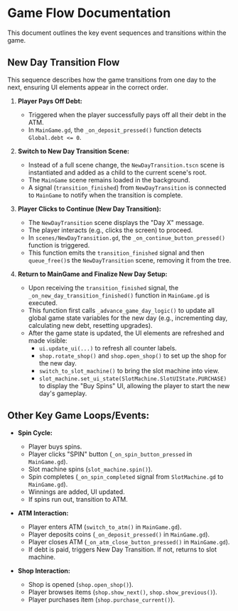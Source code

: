 # Game Flow Documentation

This document outlines the key event sequences and transitions within the game.

## New Day Transition Flow

This sequence describes how the game transitions from one day to the next, ensuring UI elements appear in the correct order.

1.  **Player Pays Off Debt:**
	*   Triggered when the player successfully pays off all their debt in the ATM.
	*   In `MainGame.gd`, the `_on_deposit_pressed()` function detects `Global.debt <= 0`.

2.  **Switch to New Day Transition Scene:**
	*   Instead of a full scene change, the `NewDayTransition.tscn` scene is instantiated and added as a child to the current scene's root.
	*   The `MainGame` scene remains loaded in the background.
	*   A signal (`transition_finished`) from `NewDayTransition` is connected to `MainGame` to notify when the transition is complete.

3.  **Player Clicks to Continue (New Day Transition):**
	*   The `NewDayTransition` scene displays the "Day X" message.
	*   The player interacts (e.g., clicks the screen) to proceed.
	*   In `scenes/NewDayTransition.gd`, the `_on_continue_button_pressed()` function is triggered.
	*   This function emits the `transition_finished` signal and then `queue_free()`s the `NewDayTransition` scene, removing it from the tree.

4.  **Return to MainGame and Finalize New Day Setup:**
	*   Upon receiving the `transition_finished` signal, the `_on_new_day_transition_finished()` function in `MainGame.gd` is executed.
	*   This function first calls `_advance_game_day_logic()` to update all global game state variables for the new day (e.g., incrementing day, calculating new debt, resetting upgrades).
	*   After the game state is updated, the UI elements are refreshed and made visible:
		*   `ui.update_ui(...)` to refresh all counter labels.
		*   `shop.rotate_shop()` and `shop.open_shop()` to set up the shop for the new day.
		*   `switch_to_slot_machine()` to bring the slot machine into view.
		*   `slot_machine.set_ui_state(SlotMachine.SlotUIState.PURCHASE)` to display the "Buy Spins" UI, allowing the player to start the new day's gameplay.

## Other Key Game Loops/Events:

*   **Spin Cycle:**
	*   Player buys spins.
	*   Player clicks "SPIN" button (`_on_spin_button_pressed` in `MainGame.gd`).
	*   Slot machine spins (`slot_machine.spin()`).
	*   Spin completes (`_on_spin_completed` signal from `SlotMachine.gd` to `MainGame.gd`).
	*   Winnings are added, UI updated.
	*   If spins run out, transition to ATM.

*   **ATM Interaction:**
	*   Player enters ATM (`switch_to_atm()` in `MainGame.gd`).
	*   Player deposits coins (`_on_deposit_pressed()` in `MainGame.gd`).
	*   Player closes ATM (`_on_atm_close_button_pressed()` in `MainGame.gd`).
	*   If debt is paid, triggers New Day Transition. If not, returns to slot machine.

*   **Shop Interaction:**
	*   Shop is opened (`shop.open_shop()`).
	*   Player browses items (`shop.show_next()`, `shop.show_previous()`).
	*   Player purchases item (`shop.purchase_current()`).
